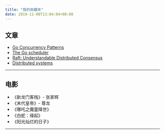 ```yaml
---
title: "我的收藏夹"
date: 2019-11-08T13:04:04+08:00
---
```


## 文章

- [Go Concurrency Patterns](https://talks.golang.org/2012/concurrency.slide#1)
- [The Go scheduler](http://morsmachine.dk/go-scheduler)
- [Raft: Understandable Distributed Consensus](http://thesecretlivesofdata.com/raft/)
- [Distributed systems](http://book.mixu.net/distsys/index.html)

---

## 电影

- 《新龙门客栈》- 张家辉
- 《末代皇帝》- 尊龙
- 《哪吒之魔童降世》
- 《白蛇：缘起》
- 《阳光灿烂的日子》

---
